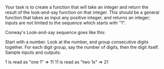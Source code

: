 Your task is to create a function that will take an integer and return the result of the look-and-say function on that integer. This should be a general function that takes as input any positive integer, and returns an integer; inputs are not limited to the sequence which starts with "1".

Conway's Look-and-say sequence goes like this:

Start with a number.
Look at the number, and group consecutive digits together.
For each digit group, say the number of digits, then the digit itself.
Sample inputs and outputs:

1 is read as "one 1" => 11
11 is read as "two 1s" => 21